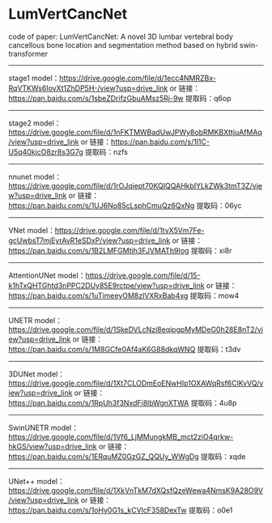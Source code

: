 # LumVertCancNet
code of paper: LumVertCancNet: A novel 3D lumbar vertebral body cancellous bone location and segmentation method based on hybrid swin-transformer
***
stage1 model：https://drive.google.com/file/d/1ecc4NMRZBx-RqVTKWs6IovXt1ZhDP5H-/view?usp=drive_link
or 链接：https://pan.baidu.com/s/1sbeZDrifzGbuAMsz5Rj-9w 
提取码：q6op 
***
stage2 model：https://drive.google.com/file/d/1nFKTMWBadUwJPWy8obRMKBXttjuAfMAq/view?usp=drive_link
or 链接：https://pan.baidu.com/s/1l1C-U5q40kjcO8zr8s3G7g 
提取码：nzfs 
***
nnunet model：https://drive.google.com/file/d/1rOJqiept70KQIQQAHkbIYLkZWk3tmT3Z/view?usp=drive_link
or 链接：https://pan.baidu.com/s/1UJ6No85cLsphCmuQz6QxNg 
提取码：06yc 
***
VNet model：https://drive.google.com/file/d/1tvX5Vm7Fe-gcUwbsT7mjEyrAvR1eSDxP/view?usp=drive_link
or 链接：https://pan.baidu.com/s/1B2LMFGMtih3FJVMATh9Iog 
提取码：xi8r 
***
AttentionUNet model：https://drive.google.com/file/d/15-k1hTxQHTGhtd3nPPC2DUy85E9rctpe/view?usp=drive_link
or 链接：https://pan.baidu.com/s/1uTimeeyOM8zlVXRxBab4xg 
提取码：mow4 
***
UNETR model：https://drive.google.com/file/d/1SkeDVLcNzi8eqipgpMyMDeG0h28E8nT2/view?usp=drive_link
or 链接：https://pan.baidu.com/s/1M8GCfe0Af4aK6G88dkqWNQ 
提取码：t3dv 
***
3DUNet model：https://drive.google.com/file/d/1Xt7CLODmEoENwHIp1OXAWqRsf6ClKvVQ/view?usp=drive_link
or 链接：https://pan.baidu.com/s/1RpUh3f3NxdFi8lbWgnXTWA 
提取码：4u8p 
***
SwinUNETR model：https://drive.google.com/file/d/1Vf6_LjMMungkMB_mct2ziO4qrkw-hkGS/view?usp=drive_link
or 链接：https://pan.baidu.com/s/1ERquMZ0GzGZ_QQUy_WWgDg 
提取码：xqde 
***
UNet++ model：https://drive.google.com/file/d/1XkVnTkM7dXQsfQzeWewa4NmsK9A28O9V/view?usp=drive_link
or 链接：https://pan.baidu.com/s/1oHy0G1s_kCVlcF358DexTw 
提取码：o0e1 


